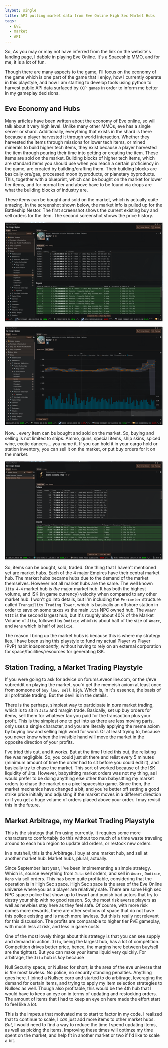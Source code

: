 ```yaml
---
layout: single
title: API pulling market data from Eve Online High Sec Market Hubs
tags:
  - EvE
  - market
  - API
---
```


So, As you may or may not have inferred from the link on the website's landing page, I dabble in playing Eve Online. It's a Spaceship MMO, and for me, it is a lot of fun.

Though there are many aspects to the game, I'll focus on the economy of the game which is one part of the game that I enjoy, how I currently operate in this playstyle, and how I am starting to develop tools using python to harvest public API data surfaced by `CCP games` in order to inform me better in my gameplay decisions.

Eve Economy and Hubs
-
Many articles have been written about the economy of Eve online, so will talk about it very high level. Unlike many other MMOs, eve has a single server or shard. Additionally, everything that exists in the shard is there because a player harvested it through world interaction. Whether they harvested the items through missions for lower tech items, or mined minerals to build higher tech items, they exist because a player harvested the item through pouring their time into getting or creating the item. These items are sold on the market. Building blocks of higher tech items, which are standard items you should use when you reach a certain proficiency in the game, are created by building/crafting them. Their building blocks are basically ore/gas, processed moon byproducts, or planetary byproducts. This, together with a blueprint, which can be bought on the market for lower tier items, and for normal tier and above have to be found via drops are what the building blocks of industry are.

These items can be bought and sold on the market, which is actually quite amazing. In the screenshot shown below, the market info is pulled up for the Battleship Nestor. The first screenshot shows the current existing buy and sell orders for the item. The second screenshot shows the price history.

![Nestor Buy and Sell orders](/assets/img/Nestor_Market_Screenshot.png)

![price history](/assets/img/Nestor_Market_Screenshot_price_history.png)

Now... every item can be bought and sold on the market. So, buying and selling is not limited to ships. Ammo, guns, special items, ship skins, spiced wine, exotic dancers... you name it. If you can hold it in your cargo hold or station inventory, you can sell it on the market, or put buy orders for it on the market.

![exotic dancers](/assets/img/exotic_dancers.png)

So, items can be bought, sold, traded. One thing that I haven't mentioned yet are market hubs. Each of the 4 major Empires have their central market hub. The market hubs became hubs due to the demand of the market themselves. However not all market hubs are the same. The well known `Jita 4-4` market hub is _the_ major market hub. It has both the highest volume, and ISK (in game currency) velocity when compared to any other market hub. I won't go into details, but I'm including the `Perimeter` structure called `Tranquility Trading Tower`, which is basically an offshore station in order to save on some taxes vs the main `Jita` NPC owned hub. The `Amarr VIII` is the second largest hub, but it's roughly about 40% of the Market Volume of `Jita`, followed by `Dodixie` which is about half of the size of `Amarr`,  and `Rens` which is half of `Dodixie`.

The reason I bring up the market hubs is because this is where my strategy lies. I have been using this playstyle to fund my actual Player vs Player (PvP) habit _independently_, without having to rely on an external corporation for space/facilities/resources for generating ISK.

Station Trading, a Market Trading Playstyle
-
If you were going to ask for advice on forums.eveonline.com, or the r/eve subreddit on playing the market, you'd get the memeish axiom at least once from someone of `buy low, sell high`. Which is, in it's essence, the basis of all profitable trading. But the devil is in the details.

There is the perhaps, simplest way to participate in _pure_ market trading, which is to sit in `Jita` and margin trade. Basically, set up buy orders for items, sell them for whatever tax you paid for the transaction plus your profit. This is the simplest one to get into as there are less moving parts, only uses a single character, and you are literally applying the meme axiom by buying low and selling high word for word. Or at least trying to, because you never know when the invisible hand will move the market in the opposite direction of your profits.

I've tried this out, and it works. But at the time I tried this out, the relisting fee was negligible. So, you could just sit there and relist every 5 minutes (minimum amount of time the order had to sit before you could edit it), and basically try to chase the market. This sort of worked because of the ISK liquidity of Jita. However, babysitting market orders was not my thing, as I would prefer to be doing anything else other than babysitting my market orders to chase the market on a pixel spaceship game. Since then, the market mechanics have changed a bit, and you're better off setting a good strike price initially and adjusting if the market moves in a different direction or if you get a huge volume of orders placed above your order. I may revisit this in the future.

Market Arbitrage, my Market Trading Playstyle
-
This is the strategy that I'm using currently. It requires some more characters to comfortably do this without too much of a time waste traveling around to each hub region to update old orders, or restock new orders.

In a nutshell, this is the Arbitrage. I buy at one market hub, and sell at another market hub. Market hubs, plural, actually.

Since September last year, I've been implmementing a simple strategy. Which is, source everything from `Jita` sell orders, and sell in `Amarr`, `Dodixie`, `Rens` via sell orders. This has been quite profitable, considering that the operation is in High Sec space. High Sec space is the area of the Eve Online universe where you as a player are relatively safe. There are some High sec NPC space police that show up to thwart and punish bad actors that try to destry your ship with no good reason. So, the most risk averse players as well as newbies stay here as they feel safe. Of course, with more risk comes more rewards, there are other sections of space that do not have this police existing and is much more lawless. But this is really not relevant for this discussion. The profits are comparable to higher tier PvE gameplay, with much less at risk, and less in game costs.

One of the most lovely things about this strategy is that you can see supply and demand in action. `Jita`, being the largest hub, has a lot of competition. Competition drives better price, hence, the margins here between buy/sell are the tightest. But you can make your items liquid very quickly. For arbitrage, the `Jita` hub is _key_ because

Null Security space, or Nullsec for short, is the area of the eve universe that is _the_ most lawless. No police, no security standing penalties. Anything goes here. I joined a Nullsec corp and started to do arbitrage, leveraging the demand for certain items, and trying to apply my item selection strategies to Nullsec as well. Though also profitable, this would be the 4th hub that I would have to keep an eye on in terms of updating and restocking orders. The amount of items that I had to keep an eye on here made the effort start to feel like a lot.

This is the impetus that motivated me to start to factor in my code. I realized that to continue to scale, I _can_ just add more items to other market hubs. _But_, I would need to find a way to reduce the time I spend updating items, as well as picking the items. Improving these times will optimze my time spent on the market, and help fit in another market or two if I'd like to scale a bit.
